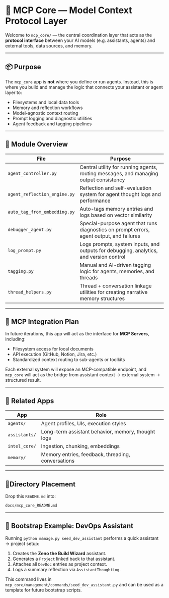 # 🧠 MCP Core — Model Context Protocol Layer

Welcome to `mcp_core/` — the central coordination layer that acts as the **protocol interface** between your AI models (e.g. assistants, agents) and external tools, data sources, and memory.

---

## 📦 Purpose

The `mcp_core` app is **not** where you define or run agents. Instead, this is where you build and manage the logic that connects your assistant or agent layer to:

- Filesystems and local data tools
- Memory and reflection workflows
- Model-agnostic context routing
- Prompt logging and diagnostic utilities
- Agent feedback and tagging pipelines

---

## 🧩 Module Overview

| File                         | Purpose                                                                                  |
| ---------------------------- | ---------------------------------------------------------------------------------------- |
| `agent_controller.py`        | Central utility for running agents, routing messages, and managing output consistency    |
| `agent_reflection_engine.py` | Reflection and self-evaluation system for agent thought logs and performance             |
| `auto_tag_from_embedding.py` | Auto-tags memory entries and logs based on vector similarity                             |
| `debugger_agent.py`          | Special-purpose agent that runs diagnostics on prompt errors, agent output, and failures |
| `log_prompt.py`              | Logs prompts, system inputs, and outputs for debugging, analytics, and version control   |
| `tagging.py`                 | Manual and AI-driven tagging logic for agents, memories, and threads                     |
| `thread_helpers.py`          | Thread + conversation linkage utilities for creating narrative memory structures         |

---

## 🧪 MCP Integration Plan

In future iterations, this app will act as the interface for **MCP Servers**, including:

- Filesystem access for local documents
- API execution (GitHub, Notion, Jira, etc.)
- Standardized context routing to sub-agents or toolkits

Each external system will expose an MCP-compatible endpoint, and `mcp_core` will act as the bridge from assistant context → external system → structured result.

---

## 🔁 Related Apps

| App           | Role                                               |
| ------------- | -------------------------------------------------- |
| `agents/`     | Agent profiles, UIs, execution styles              |
| `assistants/` | Long-term assistant behavior, memory, thought logs |
| `intel_core/` | Ingestion, chunking, embeddings                    |
| `memory/`     | Memory entries, feedback, threading, conversations |

---

## 📍Directory Placement

Drop this `README.md` into:

```bash
docs/mcp_core_README.md
```

---

## 🚀 Bootstrap Example: DevOps Assistant

Running `python manage.py seed_dev_assistant` performs a quick assistant →
project setup:

1. Creates the **Zeno the Build Wizard** assistant.
2. Generates a `Project` linked back to that assistant.
3. Attaches all `DevDoc` entries as project context.
4. Logs a summary reflection via `AssistantThoughtLog`.

This command lives in
`mcp_core/management/commands/seed_dev_assistant.py` and can be used as a
template for future bootstrap scripts.
